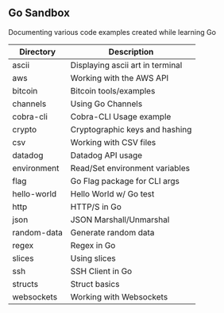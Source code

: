 ## Go Sandbox

Documenting various code examples created while learning Go

| Directory     | Description                      |
| ------------- |-------------                     |
| ascii         | Displaying ascii art in terminal |
| aws           | Working with the AWS API         |
| bitcoin       | Bitcoin tools/examples           |
| channels      | Using Go Channels                |
| cobra-cli     | Cobra-CLI Usage example          |
| crypto        | Cryptographic keys and hashing   |
| csv           | Working with CSV files           |
| datadog       | Datadog API usage                |
| environment   | Read/Set environment variables   |
| flag          | Go Flag package for CLI args     |
| hello-world   | Hello World w/ Go test           |
| http          | HTTP/S in Go                     |
| json          | JSON Marshall/Unmarshal          |
| random-data   | Generate random data             |
| regex         | Regex in Go                      |
| slices        | Using slices                     |
| ssh           | SSH Client in Go                 |
| structs       | Struct basics                    |
| websockets    | Working with Websockets          |
